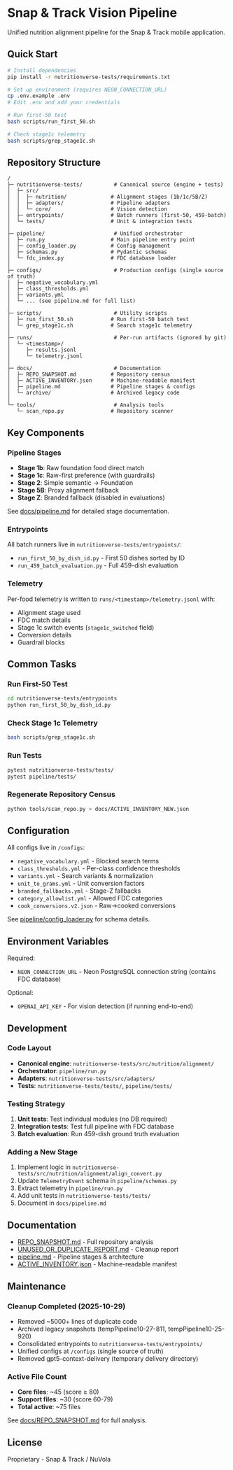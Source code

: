 # Snap & Track Vision Pipeline

Unified nutrition alignment pipeline for the Snap & Track mobile application.

## Quick Start

```bash
# Install dependencies
pip install -r nutritionverse-tests/requirements.txt

# Set up environment (requires NEON_CONNECTION_URL)
cp .env.example .env
# Edit .env and add your credentials

# Run first-50 test
bash scripts/run_first_50.sh

# Check stage1c telemetry
bash scripts/grep_stage1c.sh
```

## Repository Structure

```
/
├─ nutritionverse-tests/          # Canonical source (engine + tests)
│  ├─ src/
│  │  ├─ nutrition/              # Alignment stages (1b/1c/5B/Z)
│  │  ├─ adapters/               # Pipeline adapters
│  │  └─ core/                   # Vision detection
│  ├─ entrypoints/               # Batch runners (first-50, 459-batch)
│  └─ tests/                     # Unit & integration tests
│
├─ pipeline/                      # Unified orchestrator
│  ├─ run.py                     # Main pipeline entry point
│  ├─ config_loader.py           # Config management
│  ├─ schemas.py                 # Pydantic schemas
│  └─ fdc_index.py               # FDC database loader
│
├─ configs/                       # Production configs (single source of truth)
│  ├─ negative_vocabulary.yml
│  ├─ class_thresholds.yml
│  ├─ variants.yml
│  └─ ... (see pipeline.md for full list)
│
├─ scripts/                       # Utility scripts
│  ├─ run_first_50.sh            # Run first-50 batch test
│  └─ grep_stage1c.sh            # Search stage1c telemetry
│
├─ runs/                          # Per-run artifacts (ignored by git)
│  └─ <timestamp>/
│     ├─ results.jsonl
│     └─ telemetry.jsonl
│
├─ docs/                          # Documentation
│  ├─ REPO_SNAPSHOT.md           # Repository census
│  ├─ ACTIVE_INVENTORY.json      # Machine-readable manifest
│  ├─ pipeline.md                # Pipeline stages & configs
│  └─ archive/                   # Archived legacy code
│
└─ tools/                         # Analysis tools
   └─ scan_repo.py               # Repository scanner
```

## Key Components

### Pipeline Stages

- **Stage 1b**: Raw foundation food direct match
- **Stage 1c**: Raw-first preference (with guardrails)
- **Stage 2**: Simple semantic → Foundation
- **Stage 5B**: Proxy alignment fallback
- **Stage Z**: Branded fallback (disabled in evaluations)

See [docs/pipeline.md](docs/pipeline.md) for detailed stage documentation.

### Entrypoints

All batch runners live in `nutritionverse-tests/entrypoints/`:

- `run_first_50_by_dish_id.py` - First 50 dishes sorted by ID
- `run_459_batch_evaluation.py` - Full 459-dish evaluation

### Telemetry

Per-food telemetry is written to `runs/<timestamp>/telemetry.jsonl` with:

- Alignment stage used
- FDC match details
- Stage 1c switch events (`stage1c_switched` field)
- Conversion details
- Guardrail blocks

## Common Tasks

### Run First-50 Test

```bash
cd nutritionverse-tests/entrypoints
python run_first_50_by_dish_id.py
```

### Check Stage 1c Telemetry

```bash
bash scripts/grep_stage1c.sh
```

### Run Tests

```bash
pytest nutritionverse-tests/tests/
pytest pipeline/tests/
```

### Regenerate Repository Census

```bash
python tools/scan_repo.py > docs/ACTIVE_INVENTORY_NEW.json
```

## Configuration

All configs live in `/configs`:

- `negative_vocabulary.yml` - Blocked search terms
- `class_thresholds.yml` - Per-class confidence thresholds
- `variants.yml` - Search variants & normalization
- `unit_to_grams.yml` - Unit conversion factors
- `branded_fallbacks.yml` - Stage-Z fallbacks
- `category_allowlist.yml` - Allowed FDC categories
- `cook_conversions.v2.json` - Raw→cooked conversions

See [pipeline/config_loader.py](pipeline/config_loader.py) for schema details.

## Environment Variables

Required:

- `NEON_CONNECTION_URL` - Neon PostgreSQL connection string (contains FDC database)

Optional:

- `OPENAI_API_KEY` - For vision detection (if running end-to-end)

## Development

### Code Layout

- **Canonical engine**: `nutritionverse-tests/src/nutrition/alignment/`
- **Orchestrator**: `pipeline/run.py`
- **Adapters**: `nutritionverse-tests/src/adapters/`
- **Tests**: `nutritionverse-tests/tests/`, `pipeline/tests/`

### Testing Strategy

1. **Unit tests**: Test individual modules (no DB required)
2. **Integration tests**: Test full pipeline with FDC database
3. **Batch evaluation**: Run 459-dish ground truth evaluation

### Adding a New Stage

1. Implement logic in `nutritionverse-tests/src/nutrition/alignment/align_convert.py`
2. Update `TelemetryEvent` schema in `pipeline/schemas.py`
3. Extract telemetry in `pipeline/run.py`
4. Add unit tests in `nutritionverse-tests/tests/`
5. Document in `docs/pipeline.md`

## Documentation

- [REPO_SNAPSHOT.md](docs/REPO_SNAPSHOT.md) - Full repository analysis
- [UNUSED_OR_DUPLICATE_REPORT.md](docs/UNUSED_OR_DUPLICATE_REPORT.md) - Cleanup report
- [pipeline.md](docs/pipeline.md) - Pipeline stages & architecture
- [ACTIVE_INVENTORY.json](docs/ACTIVE_INVENTORY.json) - Machine-readable manifest

## Maintenance

### Cleanup Completed (2025-10-29)

- Removed ~5000+ lines of duplicate code
- Archived legacy snapshots (tempPipeline10-27-811, tempPipeline10-25-920)
- Consolidated entrypoints to `nutritionverse-tests/entrypoints/`
- Unified configs at `/configs` (single source of truth)
- Removed gpt5-context-delivery (temporary delivery directory)

### Active File Count

- **Core files**: ~45 (score ≥ 80)
- **Support files**: ~30 (score 60-79)
- **Total active**: ~75 files

See [docs/REPO_SNAPSHOT.md](docs/REPO_SNAPSHOT.md) for full analysis.

## License

Proprietary - Snap & Track / NuVola
